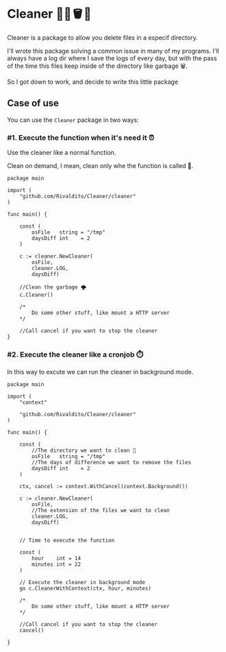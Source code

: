 # Cleaner 🧹🧼🪣🧽

Cleaner is a package to allow you delete files in a especif directory.

I'll wrote this package solving a common issue in many of my programs. I'll always have a log dir where I save the logs of every day, but with the pass of the time this files keep inside of the directory like garbage 🗑️.

So I got down to work, and decide to write this little package

## Case of use

You can use the `Cleaner` package in two ways:

### #1. Execute the function when it's need it ⏰

Use the cleaner like a normal function.

Clean on demand, I mean, clean only whe the function is called 🥸.

```golang
package main

import (
	"github.com/Rivaldito/Cleaner/cleaner"
)

func main() {

	const (
		osFile   string = "/tmp"
		daysDiff int    = 2
	)

	c := cleaner.NewCleaner(
		osFile,
		cleaner.LOG,
		daysDiff)

	//Clean the garbage 🌪️
	c.Cleaner()

	/*
		Do some other stuff, like mount a HTTP server
	*/

	//Call cancel if you want to stop the cleaner
}
```

### #2. Execute the cleaner like a cronjob ⏱️

In this way to excute we can run the cleaner in background mode.

``` Golang
package main

import (
	"context"

	"github.com/Rivaldito/Cleaner/cleaner"
)

func main() {

	const (
        //The directory we want to clean 🫧
		osFile   string = "/tmp"
        //The days of difference we want to remove the files
		daysDiff int    = 2
	)

	ctx, cancel := context.WithCancel(context.Background())

	c := cleaner.NewCleaner(
		osFile,
        //The extension of the files we want to clean
		cleaner.LOG,
		daysDiff)


    // Time to execute the function

    const (
        hour    int = 14
        minutes int = 22
    )

    // Execute the cleaner in background mode
	go c.CleanerWithContext(ctx, hour, minutes)

	/*
		Do some other stuff, like mount a HTTP server
	*/

	//Call cancel if you want to stop the cleaner
	cancel()

}
```